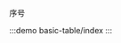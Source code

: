 <!-- 基本使用

:::demo
basic-table/basic
::: -->

<!-- 操作栏和操作列

:::demo
basic-table/operations-with-actions
::: -->

<!-- 表格数据单选

:::demo
basic-table/radio-selection
::: -->

<!-- 表格数据多选

:::demo
basic-table/selection
::: -->

序号

:::demo
basic-table/index
:::

<!-- 展开，与expand插槽

:::demo
basic-table/expand
::: -->

<!-- 自定义表头 - render/h

:::demo
basic-table/custom-header-h
::: -->

<!-- 自定义表头 - render/jsx

:::demo
basic-table/custom-header-jsx
::: -->

<!-- 自定义表头 - render/slot

:::demo
basic-table/custom-header-slot
::: -->

<!--
自定义列模板 - render/h

:::demo
basic-table/custom-column-h
::: -->

<!-- 自定义列模板 - render/jsx

:::demo
basic-table/custom-column-jsx
::: -->

<!-- 自定义列模板 - slot

:::demo
basic-table/custom-column-slot
::: -->

<!-- 自定义列模板 - display type

:::demo
basic-table/custom-column-display
::: -->
<!--
格式化数据 - formatter

您可以传入`formatter`格式化单元格数据，请注意`formatter`也是`ElPlus`的table组件提供的属性，但原`formatter`的回调参数为`(row: any, column: any, cellValue: any, index: number)`，
这不是一个好的函数传参形式，参数多于2个的情况下，应将函数参数定义为一个对象，使用时使用解构得到想要的参数，因此`formatter`在`BasicTable`里被重写了，以下为对比
原`formatter`的回调参数为`(row: any, column: any, cellValue: any, index: number)`
`BasicTable`的回调参数为`( params : { row: any, column: any, value: any, rowIndex: number ,   schema: TableSchema ,})`
`formatter`函数的执行结果除了作为单元格数据的渲染内容外，若您传入了`display`，也会作为`display`对应组件的value值传入组件内部，例如下例中的状态栏
:::demo
basic-table/formatter
::: -->
<!--
表头提示语 - headerTooltip

:::demo
basic-table/header-tooltip
::: -->

<!-- 使用hook - useTableData

:::demo
basic-table/use-table-data
::: -->

<!-- 使用hook - useTableSelection

:::demo
basic-table/use-table-selection
::: -->

<!-- 使用hook - useTableRadioSelection

:::demo
basic-table/use-table-radio-selection
::: -->

<!-- 使用hook - page

:::demo
basic-table/map-page-field
::: -->
<!--
搜索的布局，与省略

:::demo
basic-table/search
::: -->

<!-- 搜索的布局 inline-search-button

:::demo
basic-table/search
::: -->
